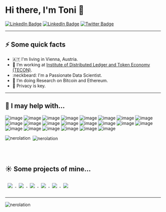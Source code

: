 # Hi there, I'm Toni 👋
[![LinkedIn Badge](https://img.shields.io/badge/Personal%20Website-%20-lightgrey?color=1CA2F1)](https://www.toniwahrstaetter.com)
[![LinkedIn Badge](https://img.shields.io/badge/LinkedIn-Profile-informational?style=flat&logo=linkedin&logoColor=white&color=1CA2F1)](https://www.linkedin.com/in/anton-wahrst%C3%A4tter-b69317159/)
[![Twitter Badge](https://img.shields.io/badge/Twitter-Profile-informational?style=flat&logo=twitter&logoColor=white&color=1CA2F1)](https://twitter.com/Nero_ETH)

---

## ⚡ Some quick facts
- 🇦🇹 I'm living in Vienna, Austria.
- 🔭 I’m working at [Institute of Distributed Ledger and Token Economy (TECON)](https://www.wu.ac.at/en/tecon/team).
-  :neckbeard: I'm a Passionate Data Scientist.
- 🌱 I’m doing Research on Bitcoin and Ethereum.
- :panda_face: Privacy is key.



---


## :star2: I may help with...
![image](https://img.shields.io/badge/Ethereum-3C3C3D?style=for-the-badge&logo=Ethereum&logoColor=white)
![image](https://img.shields.io/badge/Solidity-e6e6e6?style=for-the-badge&logo=solidity&logoColor=black)
![image](https://img.shields.io/badge/Bitcoin-000000?style=for-the-badge&logo=bitcoin&logoColor=white)
![image](https://img.shields.io/badge/monero-FF6600?style=for-the-badge&logo=monero&logoColor=white)
![image](https://img.shields.io/badge/Amazon_AWS-FF9900?style=for-the-badge&logo=amazonaws&logoColor=white)
![image](https://img.shields.io/badge/Google_Cloud-4285F4?style=for-the-badge&logo=google-cloud&logoColor=white)
![image](https://img.shields.io/badge/TensorFlow-FF6F00?style=for-the-badge&logo=tensorflow&logoColor=white)
![image](https://img.shields.io/badge/Python-FFD43B?style=for-the-badge&logo=python&logoColor=blue)
![image](https://img.shields.io/badge/Numpy-777BB4?style=for-the-badge&logo=numpy&logoColor=white)
![image](https://img.shields.io/badge/Pandas-2C2D72?style=for-the-badge&logo=pandas&logoColor=white)
![image](https://img.shields.io/badge/PyTorch-EE4C2C?style=for-the-badge&logo=PyTorch&logoColor=white)
![image](https://img.shields.io/badge/scikit_learn-F7931E?style=for-the-badge&logo=scikit-learn&logoColor=white)
![image](https://img.shields.io/badge/SciPy-654FF0?style=for-the-badge&logo=SciPy&logoColor=white)
![image](https://img.shields.io/badge/Flask-000000?style=for-the-badge&logo=flask&logoColor=white)
![image](https://img.shields.io/badge/Selenium-43B02A?style=for-the-badge&logo=Selenium&logoColor=white)
![image](https://img.shields.io/badge/R-276DC3?style=for-the-badge&logo=r&logoColor=white)
![image](https://img.shields.io/badge/JavaScript-323330?style=for-the-badge&logo=javascript&logoColor=F7DF1E)
![image](https://img.shields.io/badge/LaTeX-47A141?style=for-the-badge&logo=LaTeX&logoColor=white)
![image](https://img.shields.io/badge/MySQL-005C84?style=for-the-badge&logo=mysql&logoColor=white)
![image](https://img.shields.io/badge/Neo4j-018bff?style=for-the-badge&logo=neo4j&logoColor=white)
![image](https://img.shields.io/badge/Linux-FCC624?style=for-the-badge&logo=linux&logoColor=black)
![image](https://img.shields.io/badge/Ubuntu-E95420?style=for-the-badge&logo=ubuntu&logoColor=white)




<p><img align="left" src="https://github-readme-stats.vercel.app/api?username=nerolation&show_icons=true&locale=en&theme=graywhite" alt="nerolation" /></p>

<p>&nbsp;<img  src="https://github-readme-stats.vercel.app/api/top-langs?username=nerolation&show_icons=true&locale=en&layout=compact" alt="nerolation" align="center"  /></p>



</br></br>

## :sunny: Some projects of mine...

<a href="https://github.com/Nerolation/EIP-ERC721-zk-SNARK-Extension">
  <img align="center" style="margin:1rem 0.5rem" src="https://github-readme-stats.vercel.app/api/pin/?username=Nerolation&repo=EIP-ERC721-zk-SNARK-Extension&title_color=000000&text_color=000000&icon_color=000000&bg_color=ffffff" />
</a>

<a href="https://github.com/Nerolation/Eth-Leverage-Wallet">
  <img align="center" style="margin:1rem 0.5rem" src="https://github-readme-stats.vercel.app/api/pin/?username=Nerolation&repo=Eth-Leverage-Wallet&title_color=000000&text_color=000000&icon_color=000000&bg_color=ffffff" />
</a>

<a href="https://github.com/Nerolation/ethereum-datafarm">
  <img align="center" style="margin:1rem 0.5rem" src="https://github-readme-stats.vercel.app/api/pin/?username=Nerolation&repo=ethereum-datafarm&title_color=000000&text_color=000000&icon_color=000000&bg_color=ffffff" />
</a>


<a href="https://github.com/Nerolation/EIP-Stealth-Address-ERC">
  <img align="center" style="margin:1rem 0.5rem" src="https://github-readme-stats.vercel.app/api/pin/?username=Nerolation&repo=EIP-Stealth-Address-ERC&title_color=000000&text_color=000000&icon_color=000000&bg_color=ffffff" />
</a>

<a href="https://github.com/Nerolation/zk-PoA-Tokens">
  <img align="center" style="margin:1rem 0.5rem" src="https://github-readme-stats.vercel.app/api/pin/?username=Nerolation&repo=zk-PoA-Tokens&title_color=000000&text_color=000000&icon_color=000000&bg_color=ffffff" />
</a>

<a href="https://github.com/Nerolation/python-bitcoin-scraper">
  <img align="center" style="margin:1rem 0.5rem" src="https://github-readme-stats.vercel.app/api/pin/?username=Nerolation&repo=python-bitcoin-scraper&title_color=000000&text_color=000000&icon_color=000000&bg_color=ffffff" />
</a>


---


<p><img align="center" src="https://github-readme-streak-stats.herokuapp.com/?user=nerolation&" alt="nerolation" /></p>



